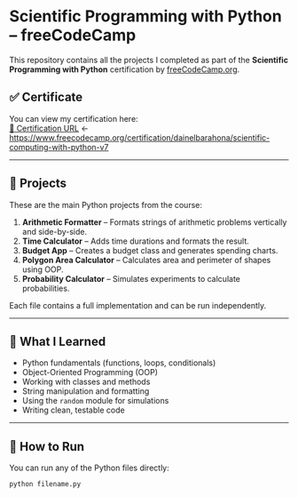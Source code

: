 # Scientific Programming with Python – freeCodeCamp

This repository contains all the projects I completed as part of the **Scientific Programming with Python** certification by [freeCodeCamp.org](https://www.freecodecamp.org/).

## ✅ Certificate

You can view my certification here:  
[📜 Certification URL](#) ← https://www.freecodecamp.org/certification/dainelbarahona/scientific-computing-with-python-v7

---

## 📁 Projects

These are the main Python projects from the course:

1. **Arithmetic Formatter** – Formats strings of arithmetic problems vertically and side-by-side.
2. **Time Calculator** – Adds time durations and formats the result.
3. **Budget App** – Creates a budget class and generates spending charts.
4. **Polygon Area Calculator** – Calculates area and perimeter of shapes using OOP.
5. **Probability Calculator** – Simulates experiments to calculate probabilities.

Each file contains a full implementation and can be run independently.

---

## 🧠 What I Learned

- Python fundamentals (functions, loops, conditionals)
- Object-Oriented Programming (OOP)
- Working with classes and methods
- String manipulation and formatting
- Using the `random` module for simulations
- Writing clean, testable code

---

## 🚀 How to Run

You can run any of the Python files directly:

```bash
python filename.py
